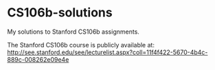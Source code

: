 CS106b-solutions
================

My solutions to Stanford CS106b assignments.

The Stanford CS106b course is publicly available at:
http://see.stanford.edu/see/lecturelist.aspx?coll=11f4f422-5670-4b4c-889c-008262e09e4e

